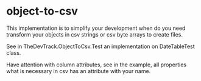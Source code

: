 # object-to-csv
This implementation is to simplify your development when do you need transform your objects in csv strings or csv byte arrays to create files.

See in TheDevTrack.ObjectToCsv.Test an implementation on DateTableTest class.

Have attention with column attributes, see in the example, all properties what is necessary in csv has an attribute with your name.
